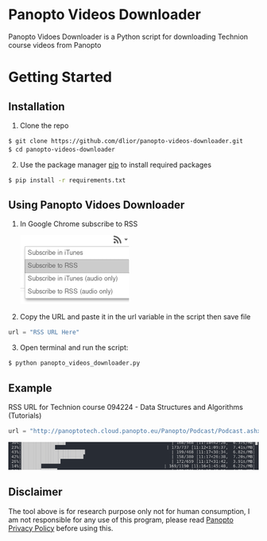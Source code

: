 # Panopto Videos Downloader

Panopto Vidoes Downloader is a Python script for downloading Technion course videos from Panopto 

# Getting Started

## Installation

1. Clone the repo
```bash
$ git clone https://github.com/dlior/panopto-videos-downloader.git
$ cd panopto-videos-downloader
```

2. Use the package manager [pip]() to install required packages
```bash
$ pip install -r requirements.txt
```

## Using Panopto Vidoes Downloader

1. In Google Chrome subscribe to RSS

    ![](Assets/RSS.png)

2. Copy the URL and paste it in the url variable in the script then save file

```python
url = "RSS URL Here"
```

3. Open terminal and run the script:
```bash
$ python panopto_videos_downloader.py
```

## Example

RSS URL for Technion course 094224 - Data Structures and Algorithms (Tutorials)

```python
url = "http://panoptotech.cloud.panopto.eu/Panopto/Podcast/Podcast.ashx?courseid=2b22b19c-f958-4153-9765-a97d00e07ad5&type=mp4"
```
![](Assets/progress_bar.png)


## Disclaimer

The tool above is for research purpose only not for human consumption, I am not responsible for any use of this program, please read [Panopto Privacy Policy](https://www.panopto.com/privacy/) before using this.



